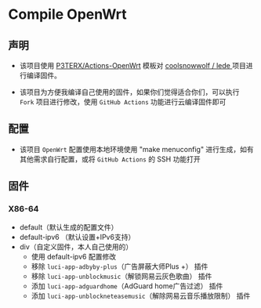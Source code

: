 # Compile OpenWrt

## 声明

- 该项目使用 [P3TERX/Actions-OpenWrt](https://github.com/P3TERX/Actions-OpenWrt) 模板对 [coolsnowwolf
/
lede
](https://github.com/coolsnowwolf/lede) 项目进行编译固件。

- 该项目为方便我编译自己使用的固件，如果你们觉得适合你们，可以执行 `Fork` 项目进行修改，使用 `GitHub Actions` 功能进行云编译固件即可

## 配置

- 该项目 `OpenWrt` 配置使用本地环境使用 "make menuconfig" 进行生成，如有其他需求自行配置，或将 `GitHub Actions` 的 SSH 功能打开

## 固件

### X86-64
- default（默认生成的配置文件）
- default-ipv6 （默认设置+IPv6支持）
- div（自定义固件，本人自己使用的）
    - 使用 default-ipv6 配置修改
    - 移除 `luci-app-adbyby-plus`（广告屏蔽大师Plus +） 插件
    - 移除 `luci-app-unblockmusic`（解锁网易云灰色歌曲） 插件
    - 添加 `luci-app-adguardhome`（AdGuard home广告过滤） 插件
    - 添加 `luci-app-unblockneteasemusic`（解除网易云音乐播放限制） 插件
    